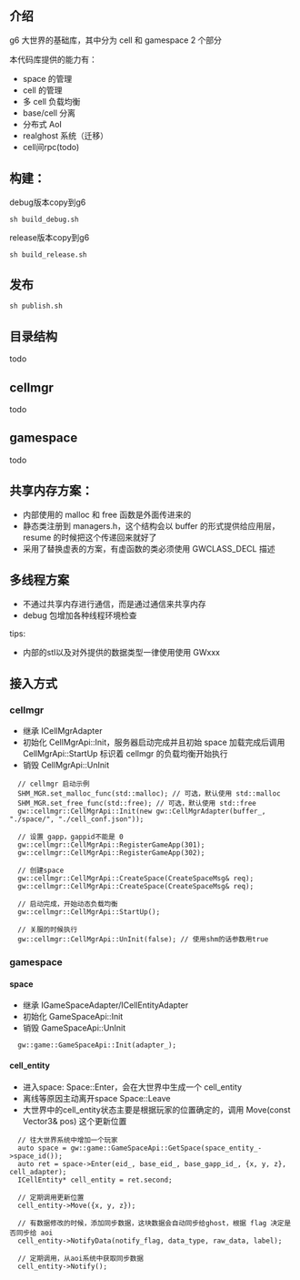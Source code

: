 ## 介绍
g6 大世界的基础库，其中分为 cell 和 gamespace 2 个部分

本代码库提供的能力有：
* space 的管理
* cell 的管理
* 多 cell 负载均衡
* base/cell 分离
* 分布式 AoI
* realghost 系统（迁移）
* cell间rpc(todo)

## 构建：
debug版本copy到g6
```
sh build_debug.sh
```
release版本copy到g6
```
sh build_release.sh
```

## 发布
```
sh publish.sh
```

## 目录结构
todo

## cellmgr
todo

## gamespace
todo

## 共享内存方案：
* 内部使用的 malloc 和 free 函数是外面传进来的
* 静态类注册到 managers.h，这个结构会以 buffer 的形式提供给应用层，resume 的时候把这个传递回来就好了
* 采用了替换虚表的方案，有虚函数的类必须使用 GWCLASS_DECL 描述

## 多线程方案
* 不通过共享内存进行通信，而是通过通信来共享内存
* debug 包增加各种线程环境检查

tips:
* 内部的stl以及对外提供的数据类型一律使用使用 GWxxx

## 接入方式
### cellmgr
* 继承 ICellMgrAdapter
* 初始化 CellMgrApi::Init，服务器启动完成并且初始 space 加载完成后调用 CellMgrApi::StartUp 标识着 cellmgr 的负载均衡开始执行
* 销毁 CellMgrApi::UnInit  
```
  // cellmgr 启动示例
  SHM_MGR.set_malloc_func(std::malloc); // 可选，默认使用 std::malloc
  SHM_MGR.set_free_func(std::free); // 可选，默认使用 std::free
  gw::cellmgr::CellMgrApi::Init(new gw::CellMgrAdapter(buffer_, "./space/", "./cell_conf.json"));

  // 设置 gapp，gappid不能是 0
  gw::cellmgr::CellMgrApi::RegisterGameApp(301);
  gw::cellmgr::CellMgrApi::RegisterGameApp(302);

  // 创建space
  gw::cellmgr::CellMgrApi::CreateSpace(CreateSpaceMsg& req);
  gw::cellmgr::CellMgrApi::CreateSpace(CreateSpaceMsg& req);

  // 启动完成，开始动态负载均衡
  gw::cellmgr::CellMgrApi::StartUp();

  // 关服的时候执行
  gw::cellmgr::CellMgrApi::UnInit(false); // 使用shm的话参数用true
```


### gamespace
#### space
* 继承 IGameSpaceAdapter/ICellEntityAdapter
* 初始化 GameSpaceApi::Init 
* 销毁 GameSpaceApi::UnInit
```
  gw::game::GameSpaceApi::Init(adapter_);
```

#### cell_entity
* 进入space: Space::Enter，会在大世界中生成一个 cell_entity
* 离线等原因主动离开space Space::Leave
* 大世界中的cell_entity状态主要是根据玩家的位置确定的，调用 Move(const Vector3& pos) 这个更新位置
```
  // 往大世界系统中增加一个玩家
  auto space = gw::game::GameSpaceApi::GetSpace(space_entity_->space_id());
  auto ret = space->Enter(eid_, base_eid_, base_gapp_id_, {x, y, z}, cell_adapter);
  ICellEntity* cell_entity = ret.second;

  // 定期调用更新位置
  cell_entity->Move({x, y, z});

  // 有数据修改的时候，添加同步数据，这块数据会自动同步给ghost，根据 flag 决定是否同步给 aoi
  cell_entity->NotifyData(notify_flag, data_type, raw_data, label);

  // 定期调用，从aoi系统中获取同步数据
  cell_entity->Notify(); 
```
